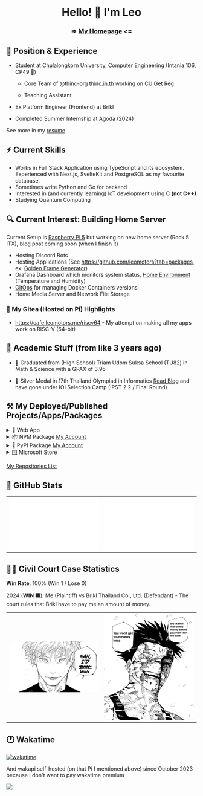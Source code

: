 <h1 align="center"> Hello! 👋 I'm Leo </h1>

<h3 align="center"> => <a href="https://leomotors.me">My Homepage</a> <= </h3>

## 🏢 Position & Experience

- Student at Chulalongkorn University, Computer Engineering (Intania 106, CP49 🥗)

  - Core Team of @thinc-org [thinc.in.th](https://thinc.in.th) working on [CU Get Reg](https://github.com/thinc-org/cugetreg)

  - Teaching Assistant

- Ex Platform Engineer (Frontend) at Brikl

- Completed Summer Internship at Agoda (2024)

See more in my [resume](https://resume.leomotors.me)

## ⚡ Current Skills

- Works in Full Stack Application using TypeScript and its ecosystem. Experienced with Next.js, SvelteKit and PostgreSQL as my favourite database.
- Sometimes write Python and Go for backend
- Interested in (and currently learning) IoT development using C **(not C++)**
- Studying Quantum Computing

## 🔍 Current Interest: Building Home Server

Current Setup is [Raspberry Pi 5](https://leomotors.me/blog/honamipi5/) but working on new home server (Rock 5 ITX), blog post coming soon (when I finish it)

- Hosting Discord Bots
- Hosting Applications (See https://github.com/leomotors?tab=packages, ex: [Golden Frame Generator](https://golden-frame.leomotors.me))
- Grafana Dashboard which monitors system status, [Home Environment](https://github.com/leomotors/home-env) (Temperature and Humidity)
- [GitOps](https://github.com/leomotors/honami-gitops) for managing Docker Containers versions
- Home Media Server and Network File Storage

### 🍵 My Gitea (Hosted on Pi) Highlights

- https://cafe.leomotors.me/riscv64 - My attempt on making all my apps work on RISC-V (64-bit)

## 🎒 Academic Stuff (from like 3 years ago)

- 🏫 Graduated from (High School) Triam Udom Suksa School (TU82) in Math & Science with a GPAX of 3.95

- 🥈 Silver Medal in 17th Thailand Olympiad in Informatics [Read Blog](https://github.com/Leomotors/TOI17-Journey#readme) and have gone under IOI Selection Camp (IPST 2.2 / Final Round)

## ⚒️ My Deployed/Published Projects/Apps/Packages

<details>
 <summary>🔺 Web App</summary>

Note: This is not updated, but I'm also want to keep this section from previous version of readme

- [Website Vector Calculator 2](https://github.com/Leomotors/Website-Vector-Calculator-2) => [Vercel App](https://mini-vector-calculator.vercel.app)
- [My Repositories](https://github.com/Leomotors/my-repos) => [Vercel App](https://repos.leomotors.vercel.app)
- [Anime Captcha](https://github.com/Leomotors/anime-captcha) => [Vercel App](https://anime-captcha.vercel.app)
- [Stupid Problems](https://github.com/Leomotors/stupid-problems) => [GitHub Pages](https://leomotors.github.io/stupid-problems/)
- [My Portfolio](https://github.com/Leomotors/portfolio-sv) => [Vercel App](https://portfolio.leomotors.vercel.app)
- [กราบครับ](https://github.com/Leomotors/grab-krub) => [Vercel App](https://grab-krub.vercel.app)

</details>

<details>
 <summary>📦 NPM Package <a href="https://www.npmjs.com/~leomotors">My Account</a> </summary>

- [polynomial-generator](https://github.com/Leomotors/polynomial-generator) =>
  [![](https://img.shields.io/npm/v/polynomial-generator.svg?maxAge=3600)](https://www.npmjs.com/package/polynomial-generator)
  [![](https://img.shields.io/npm/dt/polynomial-generator.svg?maxAge=3600)](https://www.npmjs.com/package/polynomial-generator)
- [@leomotors/scripts](git+https://github.com/Leomotors/npm-scripts.git) =>
  [![](https://img.shields.io/npm/v/@leomotors/scripts.svg?maxAge=3600)](https://www.npmjs.com/package/@leomotors/scripts)
  [![](https://img.shields.io/npm/dt/@leomotors/scripts.svg?maxAge=3600)](https://www.npmjs.com/package/@leomotors/scripts)
- [baht.c](https://github.com/Leomotors/baht.c) =>
  [![](https://img.shields.io/npm/v/baht.c.svg?maxAge=3600)](https://www.npmjs.com/package/baht.c)
  [![](https://img.shields.io/npm/dt/baht.c.svg?maxAge=3600)](https://www.npmjs.com/package/baht.c)
- [crlf-phobia](git+https://github.com/Leomotors/CRLF-Phobia.git) =>
  [![](https://img.shields.io/npm/v/crlf-phobia.svg?maxAge=3600)](https://www.npmjs.com/package/crlf-phobia)
  [![](https://img.shields.io/npm/dt/crlf-phobia.svg?maxAge=3600)](https://www.npmjs.com/package/crlf-phobia)
- [@leomotors/sv-components](https://github.com/Leomotors/sv-components) =>
  [![](https://img.shields.io/npm/v/@leomotors/sv-components.svg?maxAge=3600)](https://www.npmjs.com/package/@leomotors/sv-components)
  [![](https://img.shields.io/npm/dt/@leomotors/sv-components.svg?maxAge=3600)](https://www.npmjs.com/package/@leomotors/sv-components)
- [@leomotors/cocoa-vitepress-theme](git+https://github.com/Leomotors/cocoa-vitepress-theme.git) =>
  [![](https://img.shields.io/npm/v/@leomotors/cocoa-vitepress-theme.svg?maxAge=3600)](https://www.npmjs.com/package/@leomotors/cocoa-vitepress-theme)
  [![](https://img.shields.io/npm/dt/@leomotors/cocoa-vitepress-theme.svg?maxAge=3600)](https://www.npmjs.com/package/@leomotors/cocoa-vitepress-theme)
- [@leomotors/config](git+https://github.com/leomotors/node-config.git) =>
  [![](https://img.shields.io/npm/v/@leomotors/config.svg?maxAge=3600)](https://www.npmjs.com/package/@leomotors/config)
  [![](https://img.shields.io/npm/dt/@leomotors/config.svg?maxAge=3600)](https://www.npmjs.com/package/@leomotors/config)
- [@leomotors/prisma-nestjs-graphql](git+https://github.com/Leomotors/prisma-nestjs-graphql.git) =>
  [![](https://img.shields.io/npm/v/@leomotors/prisma-nestjs-graphql.svg?maxAge=3600)](https://www.npmjs.com/package/@leomotors/prisma-nestjs-graphql)
  [![](https://img.shields.io/npm/dt/@leomotors/prisma-nestjs-graphql.svg?maxAge=3600)](https://www.npmjs.com/package/@leomotors/prisma-nestjs-graphql)
- [cunny](git+https://github.com/CunnyDev/cunny.git) =>
  [![](https://img.shields.io/npm/v/cunny.svg?maxAge=3600)](https://www.npmjs.com/package/cunny)
  [![](https://img.shields.io/npm/dt/cunny.svg?maxAge=3600)](https://www.npmjs.com/package/cunny)
- [@cunny/archive](git+https://github.com/saltyaom/cunny-archive.git) =>
  [![](https://img.shields.io/npm/v/@cunny/archive.svg?maxAge=3600)](https://www.npmjs.com/package/@cunny/archive)
  [![](https://img.shields.io/npm/dt/@cunny/archive.svg?maxAge=3600)](https://www.npmjs.com/package/@cunny/archive)
- [cocoa-discord](git+https://github.com/leomotors/cocoa-discord.git) =>
  [![](https://img.shields.io/npm/v/cocoa-discord.svg?maxAge=3600)](https://www.npmjs.com/package/cocoa-discord)
  [![](https://img.shields.io/npm/dt/cocoa-discord.svg?maxAge=3600)](https://www.npmjs.com/package/cocoa-discord)
- [@cocoa-discord/music-module](git+https://github.com/leomotors/cocoa-discord.git) =>
  [![](https://img.shields.io/npm/v/@cocoa-discord/music-module.svg?maxAge=3600)](https://www.npmjs.com/package/@cocoa-discord/music-module)
  [![](https://img.shields.io/npm/dt/@cocoa-discord/music-module.svg?maxAge=3600)](https://www.npmjs.com/package/@cocoa-discord/music-module)

This list is automatically kept up to date by this monorepo.

</details>

<details>
 <summary>🐍 PyPI Package <a href="https://pypi.org/user/Leomotors">My Account</a> </summary>

- [Golden Frame (กรอบทอง)](https://github.com/Leomotors/golden-frame) =>
  [![](https://img.shields.io/pypi/v/golden-frame)](https://pypi.org/project/golden-frame)
  [![](https://img.shields.io/pypi/dm/golden-frame)](https://pypi.org/project/golden-frame)

</details>

<details>
 <summary>🪟 Microsoft Store</summary>

Note: App is removed from Microsoft Store because they said this app is useless.

- [You are a Failure!](https://github.com/Leomotors/you-are-a-failure)

</details>

[My Repositories List](https://repos.leomotors.me)

## 🔢 GitHub Stats

<table>
  <tr>
    <td>
      <img src="generated/languages.svg" /> 
    </td>
    <td>
      <img src="generated/overview.svg" />
    </td>
  </tr>
</table>

## 👨‍⚖️ Civil Court Case Statistics

**Win Rate**: 100% (Win 1 / Lose 0)

2024 (**WIN 🟩**): Me (Plaintiff) vs Brikl Thailand Co., Ltd. (Defendant) - The court rules that Brikl have to pay me an amount of money.

<table>
  <tr>
    <td>
      <img src="images/nah_id_won.jpg" width="300" />
    </td>
    <td>
      <img src="images/sukuna_won.jpg" width="300" />
    </td>
  </tr>
</table>

## 🕐 Wakatime

[![wakatime](https://wakatime.com/badge/user/7b85cf35-1e8b-4428-aed5-467d40e6e916.svg)](https://wakatime.com/@Leomotors)

And wakapi self-hosted (on that Pi I mentioned above) since October 2023 because I don't want to pay wakatime premium

![](https://kapi.leomotors.me/api/badge/Leomotors/interval:any?label=wakapi)

<!-- // auto generated by github but I will keep it
**Leomotors/Leomotors** is a ✨ _special_ ✨ repository because its `README.md` (this file) appears on your GitHub profile.

Here are some ideas to get you started:

- 🔭 I’m currently working on ...
- 🌱 I’m currently learning ...
- 👯 I’m looking to collaborate on ...
- 🤔 I’m looking for help with ...
- 💬 Ask me about ...
- 📫 How to reach me: ...
- 😄 Pronouns: ...
- ⚡ Fun fact: ...
-->
